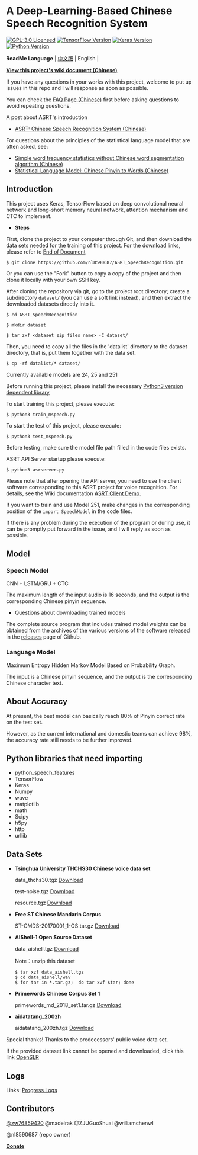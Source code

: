 # A Deep-Learning-Based Chinese Speech Recognition System

[![GPL-3.0 Licensed](https://img.shields.io/badge/License-GPL3.0-blue.svg?style=flat)](https://opensource.org/licenses/GPL-3.0) [![TensorFlow Version](https://img.shields.io/badge/Tensorflow-1.4+-blue.svg)](https://www.tensorflow.org/) [![Keras Version](https://img.shields.io/badge/Keras-2.0+-blue.svg)](https://keras.io/) [![Python Version](https://img.shields.io/badge/Python-3.x-blue.svg)](https://www.python.org/) 

**ReadMe Language** | [中文版](https://github.com/nl8590687/ASRT_SpeechRecognition/blob/master/README.md) | English |

[**View this project's wiki document (Chinese)**](https://github.com/nl8590687/ASRT_SpeechRecognition/wiki)

If you have any questions in your works with this project, welcome to put up issues in this repo and I will response as soon as possible. 

You can check the [FAQ Page (Chinese)](https://github.com/nl8590687/ASRT_SpeechRecognition/wiki/issues) first before asking questions to avoid repeating questions.

A post about ASRT's introduction 
* [ASRT: Chinese Speech Recognition System (Chinese)](https://blog.ailemon.me/2018/08/29/asrt-a-chinese-speech-recognition-system/)

For questions about the principles of the statistical language model that are often asked, see: 
* [Simple word frequency statistics without Chinese word segmentation algorithm (Chinese)](https://blog.ailemon.me/2017/02/20/simple-words-frequency-statistic-without-segmentation-algorithm/)
* [Statistical Language Model: Chinese Pinyin to Words (Chinese)](https://blog.ailemon.me/2017/04/27/statistical-language-model-chinese-pinyin-to-words/)

## Introduction

This project uses Keras, TensorFlow based on deep convolutional neural network and long-short memory neural network, attention mechanism and CTC to implement. 

* **Steps**

First, clone the project to your computer through Git, and then download the data sets needed for the training of this project. For the download links, please refer to [End of Document](https://github.com/nl8590687/ASRT_SpeechRecognition/blob/master/README_EN.md#data-sets)
```shell
$ git clone https://github.com/nl8590687/ASRT_SpeechRecognition.git
```

Or you can use the "Fork" button to copy a copy of the project and then clone it locally with your own SSH key.

After cloning the repository via git, go to the project root directory; create a subdirectory `dataset/` (you can use a soft link instead), and then extract the downloaded datasets directly into it.

```shell
$ cd ASRT_SpeechRecognition

$ mkdir dataset

$ tar zxf <dataset zip files name> -C dataset/ 
```

Then, you need to copy all the files in the 'datalist' directory to the dataset directory, that is, put them together with the data set.

```shell
$ cp -rf datalist/* dataset/
```

Currently available models are 24, 25 and 251

Before running this project, please install the necessary [Python3 version dependent library](https://github.com/nl8590687/ASRT_SpeechRecognition#python-import)

To start training this project, please execute:
```shell
$ python3 train_mspeech.py
```
To start the test of this project, please execute:
```shell
$ python3 test_mspeech.py
```
Before testing, make sure the model file path filled in the code files exists.

ASRT API Server startup please execute:
```shell
$ python3 asrserver.py
```

Please note that after opening the API server, you need to use the client software corresponding to this ASRT project for voice recognition. For details, see the Wiki documentation [ASRT Client Demo](https://github.com/nl8590687/ASRT_SpeechRecognition/wiki/ClientDemo).

If you want to train and use Model 251, make changes in the corresponding position of the `import SpeechModel` in the code files.

If there is any problem during the execution of the program or during use, it can be promptly put forward in the issue, and I will reply as soon as possible.



## Model

### Speech Model

CNN + LSTM/GRU + CTC

The maximum length of the input audio is 16 seconds, and the output is the corresponding Chinese pinyin sequence. 

* Questions about downloading trained models

The complete source program that includes trained model weights can be obtained from the archives of the various versions of the software released in the [releases](https://github.com/nl8590687/ASRT_SpeechRecognition/releases) page of Github.

### Language Model 

Maximum Entropy Hidden Markov Model Based on Probability Graph. 

The input is a Chinese pinyin sequence, and the output is the corresponding Chinese character text. 

## About Accuracy

At present, the best model can basically reach 80% of Pinyin correct rate on the test set. 

However, as the current international and domestic teams can achieve 98%, the accuracy rate still needs to be further improved. 

## Python libraries that need importing

* python_speech_features
* TensorFlow
* Keras
* Numpy
* wave
* matplotlib
* math
* Scipy
* h5py
* http
* urllib

## Data Sets 
* **Tsinghua University THCHS30 Chinese voice data set**

  data_thchs30.tgz 
[Download](<http://www.openslr.org/resources/18/data_thchs30.tgz>)

  test-noise.tgz 
[Download](<http://www.openslr.org/resources/18/test-noise.tgz>)

  resource.tgz 
[Download](<http://www.openslr.org/resources/18/resource.tgz>)

* **Free ST Chinese Mandarin Corpus**

  ST-CMDS-20170001_1-OS.tar.gz 
[Download](<http://www.openslr.org/resources/38/ST-CMDS-20170001_1-OS.tar.gz>)

* **AIShell-1 Open Source Dataset** 

  data_aishell.tgz
[Download](<http://www.openslr.org/resources/33/data_aishell.tgz>)

  Note：unzip this dataset

  ```
  $ tar xzf data_aishell.tgz
  $ cd data_aishell/wav
  $ for tar in *.tar.gz;  do tar xvf $tar; done
  ```

* **Primewords Chinese Corpus Set 1** 

  primewords_md_2018_set1.tar.gz
[Download](<http://www.openslr.org/resources/47/primewords_md_2018_set1.tar.gz>)

* **aidatatang_200zh**

  aidatatang_200zh.tgz
[Download](<http://www.openslr.org/resources/62/aidatatang_200zh.tgz>)

Special thanks! Thanks to the predecessors' public voice data set. 

If the provided dataset link cannot be opened and downloaded, click this link [OpenSLR](http://www.openslr.org)

## Logs

Links: [Progress Logs](https://github.com/nl8590687/ASRT_SpeechRecognition/blob/master/log.md)

## Contributors
[@zw76859420](https://github.com/zw76859420) 
@madeirak @ZJUGuoShuai @williamchenwl

@nl8590687 (repo owner)

[**Donate**](https://github.com/nl8590687/ASRT_SpeechRecognition/wiki/donate)